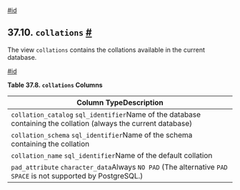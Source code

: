 [#id](#INFOSCHEMA-COLLATIONS)

## 37.10. `collations` [#](#INFOSCHEMA-COLLATIONS)

The view `collations` contains the collations available in the current database.

[#id](#id-1.7.6.14.3)

**Table 37.8. `collations` Columns**

| Column TypeDescription                                                                                          |
| --------------------------------------------------------------------------------------------------------------- |
| `collation_catalog` `sql_identifier`Name of the database containing the collation (always the current database) |
| `collation_schema` `sql_identifier`Name of the schema containing the collation                                  |
| `collation_name` `sql_identifier`Name of the default collation                                                  |
| `pad_attribute` `character_data`Always `NO PAD` (The alternative `PAD SPACE` is not supported by PostgreSQL.)   |

